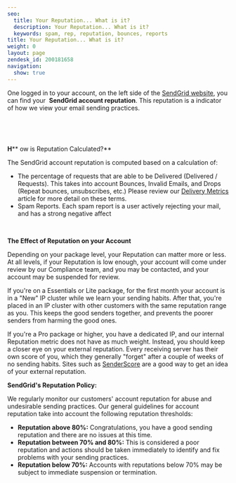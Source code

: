 ```yaml
---
seo:
  title: Your Reputation... What is it?
  description: Your Reputation... What is it?
  keywords: spam, rep, reputation, bounces, reports
title: Your Reputation... What is it?
weight: 0
layout: page
zendesk_id: 200181658
navigation:
  show: true
---
```


One logged in to your account, on the left side&nbsp;of the [SendGrid website](https://sendgrid.com), you can find your&nbsp; **SendGrid account reputation**. This reputation is a indicator of how we view your email sending practices.

[]({{root_url}}/images/Screen_Shot_2015-05-20_at_3.32.24_PM.png)&nbsp;

&nbsp;

**H**** ow is Reputation Calculated?**

The SendGrid account reputation is computed based on a calculation of:

- The percentage of requests that are able to be Delivered (Delivered / Requests). This takes into account Bounces, Invalid Emails, and Drops (Repeat bounces, unsubscribes, etc.) Please review our [Delivery Metrics](http://sendgrid.com/docs/Delivery_Metrics/index.html) article for more detail on these terms.
- Spam Reports. Each spam report is a user actively rejecting your mail, and has a strong negative affect

**&nbsp;**

**The Effect of Reputation on your Account**

Depending on your package level, your Reputation can matter more or less. At all levels, if your Reputation is low enough, your account will come under review by our Compliance team, and you may be contacted, and your account may be suspended for review.

If you're on a Essentials&nbsp;or Lite package, for the first month your account is in a "New" IP cluster while we learn your sending habits. After that, you're placed in an IP cluster with other customers with the same reputation range as you. This keeps the good senders together, and prevents the poorer senders from harming the good ones.

If you're a Pro&nbsp;package or higher, you have a dedicated IP, and our internal Reputation metric does not have as much weight. Instead, you should keep a closer eye on your external reputation. Every receiving server has their own score of you, which they generally "forget" after a couple of weeks of no sending habits. Sites such as [SenderScore](https://www.senderscore.org/) are a good way to get an idea of your external reputation.

**SendGrid's Reputation Policy:**

We regularly monitor our customers' account reputation for abuse and undesirable sending practices. Our general guidelines for account reputation take into account the following reputation thresholds:

- **Reputation above 80%:** Congratulations, you have a good sending reputation and there are no issues at this time.
- **Reputation between 70% and 80%:** This is considered a poor reputation and actions should be taken immediately to identify and fix problems with your sending practices.
- **Reputation below 70%:** Accounts with reputations below 70% may be subject to immediate suspension or termination.
